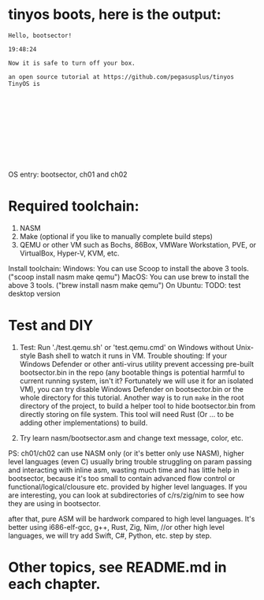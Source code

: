 # tinyos boots, here is the output:
```
Hello, bootsector!

19:48:24

Now it is safe to turn off your box.

an open source tutorial at https://github.com/pegasusplus/tinyos  TinyOS is












```
OS entry: bootsector, ch01 and ch02

# Required toolchain:

1. NASM
2. Make (optional if you like to manually complete build steps)
3. QEMU or other VM such as Bochs, 86Box, VMWare Workstation, PVE, or VirtualBox, Hyper-V, KVM, etc.

Install toolchain:
  Windows:
     You can use Scoop to install the above 3 tools. ("scoop install nasm make qemu")
  MacOS:
     You can use brew to install the above 3 tools. ("brew install nasm make qemu")
  On Ubuntu:
     TODO: test desktop version

# Test and DIY
1. Test:
  Run './test.qemu.sh' or 'test.qemu.cmd' on Windows without Unix-style Bash shell to watch it runs in VM.
  Trouble shouting: If your Windows Defender or other anti-virus utility prevent accessing pre-built bootsector.bin in the repo (any bootable things is potential harmful to current running system, isn't it? Fortunately we will use it for an isolated VM), you can try disable Windows Defender on bootsector.bin or the whole directory for this tutorial. Another way is to run `make` in the root directory of the project, to build a helper tool to hide bootsector.bin from directly storing on file system. This tool will need Rust (Or ... to be adding other implementations) to build.

2. Try learn nasm/bootsector.asm and change text message, color, etc.

PS:
 ch01/ch02 can use NASM only (or it's better only use NASM), higher level languages (even C) usually
 bring trouble struggling on param passing and interacting with inline asm, wasting much time and has little help in bootsector, because it's too small to contain advanced flow control or functional/logical/clousure etc. provided by higher level languages. If you are interesting, you can look at subdirectories of c/rs/zig/nim to see how they are using in bootsector.

  after that, pure ASM will be hardwork compared to high level languages. It's better using i686-elf-gcc, g++, Rust, Zig, Nim, //or other high level languages, we will try add Swift, C#, Python, etc. step by step.

# Other topics, see README.md in each chapter.
